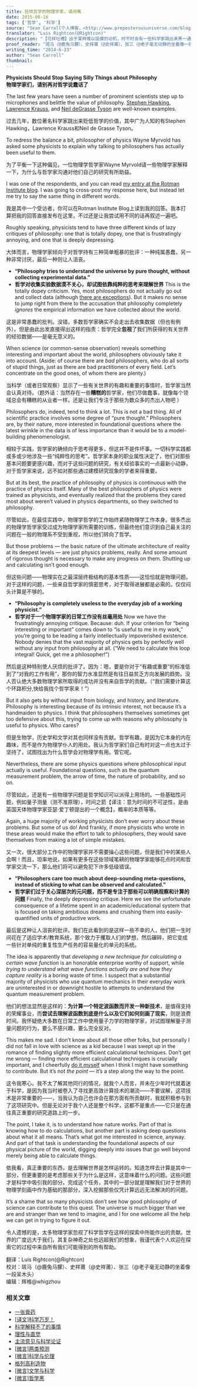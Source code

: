 ```yaml
---
title: 狂喷哲学的物理学家，请闭嘴
date: 2015-08-16
tags: ['哲学', '科学']
source: "Sean Carroll个人博客，<http://www.preposterousuniverse.com/blog/2014/06/23/physicists-should-stop-saying-silly-things-about-philosophy/>"
translator: "Luis Rightcon(@Rightcon)"
description: "【花样吐槽】出于某种难以捉摸的动机，时不时会有一些科学家跳出来黑一通哲学，比如几年前的霍金，墙内科普界也时有跟风者，仿佛攻击哲学可以让他们展示自己拥有一颗harder scientific head，不过，至少有一部分科学家承认自己喜欢哲学，并从中受益匪浅。"
proof_reader: "斑马（@鹿兔马朦）、史祥莆（@史祥莆）、张三（@老子毫无动静的坐着像一段呆木头）"
writing_time: "2014-6-23"
author: "Sean Carroll"
thumbnail:
---
```


**Physicists Should Stop Saying Silly Things about Philosophy**  
**物理学家们，请别再对哲学说蠢话了**

The last few years have seen a number of prominent scientists step up to microphones and belittle the value of philosophy. [Stephen Hawking](http://www.telegraph.co.uk/technology/google/8520033/Stephen-Hawking-tells-Google-philosophy-is-dead.html), [Lawrence Krauss](http://m.theatlantic.com/technology/print/2012/04/has-physics-made-philosophy-and-religion-obsolete/256203/), and [Neil deGrasse Tyson](http://www.huffingtonpost.com/massimo-pigliucci/neil-degrasse-tyson-and-the-value-of-philosophy_b_5330216.html) are well-known examples.

过去几年，数位著名科学家跳出来贬低哲学的价值，其中广为人知的有Stephen Hawking，Lawrence Krauss和Neil de Grasse Tyson。

To redress the balance a bit, philosopher of physics Wayne Myrvold has asked some physicists to explain why talking to philosophers has actually been useful to them.

为了平衡一下这种偏见，一位物理学哲学家Wayne Myrvold请一些物理学家解释一下，为什么与哲学家沟通对他们自己的研究有所助益。

I was one of the respondents, and you can read [my entry at the Rotman Institute blog](http://www.rotman.uwo.ca/2014/why-talk-to-philosophers/). I was going to cross-post my response here, but instead let me try to say the same thing in different words.

我是其中一个受访者，你可以在Rotman Institute Blog上读到我的回答。我本打算把我的回答直接发布在这里，不过还是让我尝试用不同的话再叙述一遍吧。

Roughly speaking, physicists tend to have three different kinds of lazy critiques of philosophy: one that is totally dopey, one that is frustratingly annoying, and one that is deeply depressing.

大体而言，物理学家倾向于对哲学持有三种简单粗暴的批评：一种纯属愚蠢，另一种非常讨厌，最后一种则让人沮丧。

* **“Philosophy tries to understand the universe by pure thought, without collecting experimental data.”**
* **哲学对收集实验数据漠不关心，却试图依靠纯粹的思考来理解世界**
This is the totally dopey criticism. Yes, most philosophers do not actually go out and collect data (although [there are exceptions](http://en.wikipedia.org/wiki/Experimental_philosophy)). But it makes no sense to jump right from there to the accusation that philosophy completely *ignores* the empirical information we have collected about the world.

这是非常愚蠢的批判。没错，多数哲学家确实不会走出去收集数据（但也有例外）。但是由此出发直接得出这样的指责：哲学完全**忽视**了我们所获得的有关世界的经验数据——是毫无意义的。

When science (or common-sense observation) reveals something interesting and important about the world, philosophers obviously take it into account. (Aside: of course there are *bad* philosophers, who do all sorts of stupid things, just as there are bad practitioners of every field. Let’s concentrate on the good ones, of whom there are plenty.)

当科学（或者日常观察）显示了一些有关世界的有趣和重要的事情时，哲学家当然会认真对待。（题外话：当然存在一些**糟糕的**哲学家，他们尽做蠢事，就像每个领域总会有糟糕的从业者一样。还是让我们专注于那些为数众多的杰出人物吧 ）

Philosophers do, indeed, tend to think a lot. This is not a bad thing. All of scientific practice involves some degree of “pure thought.” Philosophers are, by their nature, more interested in foundational questions where the latest wrinkle in the data is of less importance than it would be to a model-building phenomenologist.

相较于实践，哲学家的确倾向于思考得更多，但这并不是件坏事。一切科学实践都或多或少地涉及一些“纯粹性的思考”。哲学家本身的职业属性决定了，他们对那些基本问题要更感兴趣，而对于这些问题的研究，有关经验事实的一点最新小动静，对于哲学家来说，远不如对那些通过建模研究现象的学者来得重要。

But at its best, the practice of philosophy of physics is continuous with the practice of physics itself. Many of the best philosophers of physics were trained as physicists, and eventually realized that the problems they cared most about weren’t valued in physics departments, so they switched to philosophy.

尽管如此，在最佳实践中，物理学哲学的工作始终紧随物理学工作本身。很多杰出的物理学哲学家受过成为物理学家所需要的训练，但最终他们意识到自己最关注的问题在一般的物理系不受到重视，所以他们转向了哲学。

But those problems — the basic nature of the ultimate architecture of reality at its deepest levels — are just physics problems, really. And some amount of rigorous thought is necessary to make any progress on them. Shutting up and calculating isn’t good enough.

但这些问题——物理实在之最深层终极结构的基本性质——这恰恰就是物理问题。对于这样的问题，一些来自哲学家的慎密思考，对于取得进展都是必需的。仅仅闷头计算是不够的。

* **“Philosophy is completely useless to the everyday job of a working physicist.”**
* **哲学对于一个物理学家的日常工作没有丝毫用处**
Now we have the frustratingly annoying critique. Because: duh. If your criterion for “being interesting or important” comes down to “is useful to me in my work,” you’re going to be leading a fairly intellectually impoverished existence. Nobody denies that the vast majority of physics gets by perfectly well without any input from philosophy at all. (“We need to calculate this loop integral! Quick, get me a philosopher!”)

然后是这种特别使人厌烦的批评了。因为：嗯，要是你对于“有趣或重要”的标准低到了“对我的工作有用”，那你的智力水准显然是有往日益贫乏方向发展的趋势。没人否认绝大多数物理学家所取得的成功并没有来自哲学的贡献。（“我们需要计算这个环路积分,快给我找个哲学家来！”）

But it also gets by without input from biology, and history, and literature. Philosophy is interesting because of its intrinsic interest, not because it’s a handmaiden to physics. I think that philosophers themselves sometimes get too defensive about this, trying to come up with reasons why philosophy is useful to physics. Who cares?

但是生物学，历史学和文学对其也同样没有贡献。哲学有趣，是因为它本身的内在趣味，而不是作为物理学仆人的用处。我认为哲学家们自己有时对这一点也太过于坚持了，试图找出为什么哲学会对物理学有用。管它呢。

Nevertheless, there are some physics questions where philosophical input actually is useful. Foundational questions, such as the quantum measurement problem, the arrow of time, the nature of probability, and so on.

尽管如此，还是有一些物理学问题是哲学知识可以派得上用场的。一些基础性问题，例如量子测量（测不准原理），时间之箭【译注：意为时间的不可逆性，是由英国天体物理学家亚瑟·爱丁顿提出的一个概念】，概率的本质等等。

Again, a huge majority of working physicists don’t ever worry about these problems. But some of us do! And frankly, if more physicists who wrote in these areas would make the effort to talk to philosophers, they would save themselves from making a lot of simple mistakes.

又一次，很大部分工作中的物理学家并不需要操心这些问题，但是我们中的某些人会啊！而且，坦率地说，如果有更多在这些领域笔耕的物理学家能够花点时间和哲学家交流一下，那么他们将可以避免犯下许多低级错误。

* **“Philosophers care too much about deep-sounding meta-questions, instead of sticking to what can be observed and calculated.”**
* **哲学家们过于关心深层次的元问题，而不是专注于那些可以明确观察和计算的问题**
Finally, the deeply depressing critique. Here we see the unfortunate consequence of a lifetime spent in an academic/educational system that is focused on taking ambitious dreams and crushing them into easily-quantified units of productive work.

最后是这种让人沮丧的批评。我们在此看到的是这样一些不幸的人，他们把一生时间花在了适应学术/教育系统，那个致力于攫取人们的梦想，然后碾碎，把它变成一些针对单纯的重复性生产任务的容易量化的单元的系统。

The idea is apparently that *developing a new technique for calculating a certain wave function* is an honorable enterprise worthy of support, while *trying to understand what wave functions actually are and how they capture reality* is a boring waste of time. I suspect that a substantial majority of physicists who use quantum mechanics in their everyday work are uninterested in or downright hostile to attempts to understand the quantum measurement problem.

他们的想法显然是这样的：**为计算一个特定波函数而开发一种新技术**，是值得支持的荣耀事业，而**尝试去理解波函数到底是什么以及它们如何刻画了现实**，则是浪费时间。我怀疑绝大多数在日常工作中使用量子力学的物理学家，对试图理解量子测量问题的行为，要么不感兴趣，要么完全反对。

This makes me sad. I don’t know about all those other folks, but personally I did not fall in love with science as a kid because I was swept up in the romance of finding slightly more efficient calculational techniques. Don’t get me wrong — finding more efficient calculational techniques is crucially important, and I cheerfully [do it myself](http://www.preposterousuniverse.com/blog/2014/03/06/effective-field-theory-and-large-scale-structure/) when I think I might have something to contribute. But it’s not *the point* — it’s a step along the way to the point.

这令我寒心。我不太了解其他同行的情况，就我个人而言，并未在少年时代就着迷于科学，是因为我当时被卷入了寻找更高效计算技术的潮流——不要误解，这项技术是非常重要的——，当我认为自己也许会在那方面有所贡献时，我就积极参与到了这项研究中。但是无论对于我个人还是整个科学，这都不是重点——它只是在通往真正重要的研究道路上的一步。

The point, I take it, is to understand how nature works. Part of that is knowing how to do calculations, but another part is asking deep questions about what it all means. That’s what got me interested in science, anyway. And part of that task is understanding the foundational aspects of our physical picture of the world, digging deeply into issues that go well beyond merely being able to calculate things.

依我看，真正重要的东西，是去理解世界是怎样运转的。知道怎样去计算是其中一部分，但更重要的是考虑那些关于为什么是这样，这意味着什么的问题。这些问题才是科学中吸引我的部分。完成这个任务，其中的一部分就是理解我们对于世界的物理学刻画中作为基础的那部分，深入挖掘那些仅凭计算远远无法解决的的问题。

It’s a shame that so many physicists don’t see how good philosophy of science can contribute to this quest. The universe is much bigger than we are and stranger than we tend to imagine, and I for one welcome all the help we can get in trying to figure it out.

令人遗憾的是，太多物理学家忽视了科学哲学在这样的探索中所能作出的贡献。世界的广度远大于我们，其复杂神奇之处也远超我们的想象，我谨代表个人欢迎在探索它的过程中来自所有我们可能得到的所有帮助。


翻译：Luis Rightcon(@Rightcon)  
校对：斑马（@鹿兔马朦）、史祥莆（@史祥莆）、张三（@老子毫无动静的坐着像一段呆木头）  
编辑：辉格@whigzhou


### 相关文章

* [一张膏药](https://headsalon.org/archives/7152.html "一张膏药")
* [[译文]科学万岁！](https://headsalon.org/archives/5891.html "[译文]科学万岁！")
* [科学解释不了的事情](https://headsalon.org/archives/6282.html "科学解释不了的事情")
* [理性与直觉](https://headsalon.org/archives/6210.html "理性与直觉")
* [主流意见与科学论证](https://headsalon.org/archives/6144.html "主流意见与科学论证")
* [[微言]两类预测](https://headsalon.org/archives/5628.html "[微言]两类预测")
* [[微言]科学与伦理](https://headsalon.org/archives/4958.html "[微言]科学与伦理")
* [格列高利造物](https://headsalon.org/archives/4867.html "格列高利造物")
* [[微言]文学与科学](https://headsalon.org/archives/4761.html "[微言]文学与科学")
* [[微言]哲学黑](https://headsalon.org/archives/4551.html "[微言]哲学黑")
